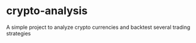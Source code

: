 # crypto-analysis
A simple project to analyze crypto currencies and backtest several trading strategies
